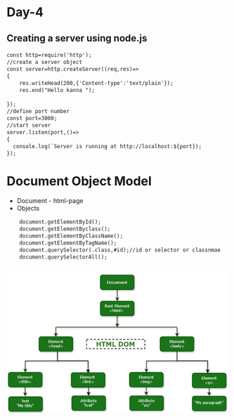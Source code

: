 # Day-4
## Creating a server using node.js
```
const http=require('http');
//create a server object
const server=http.createServer((req,res)=>
{
    res.writeHead(200,{'Content-type':'text/plain'});
    res.end("Hello kanna ");

});
//define port number
const port=3000;
//start server
server.listen(port,()=>
{
  console.log(`Server is running at http://localhost:${port});
});
```

# Document Object Model

* Document - html-page
* Objects
```
    document.getElementById();
    document.getElementByclass();
    document.getElementByClassName();
    document.getElementByTagName();
    document.querySelector(.class,#id);//id or selector or classnmae
    document.querySelectorAll();
    
```

![alt text](./images/image.png)